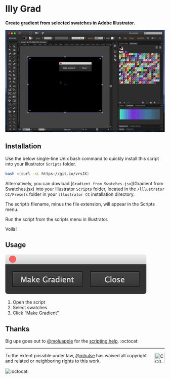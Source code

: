# Illy Grad

**Create gradient from selected swatches in Adobe Illustrator.**

![](demo.gif)

## Installation

Use the below single-line Unix bash command to quickly install this script into your Illustrator `Scripts` folder.

```bash
bash <(curl -sL https://git.io/vrsJX)
```

Alternatively, you can dowload [`Gradient from Swatches.jsx`](Gradient from Swatches.jsx) into your Illustrator `Scripts` folder, located in the `/lllustrator CC/Presets` folder in your `lllustrator CC` installation directory.

The script’s filename, minus the file extension, will appear in the Scripts menu.

Run the script from the scripts menu in Illustrator.

Voilà!

## Usage

![](example.png)

1. Open the script
1. Select swatches
1. Click “Make Gradient”

## Thanks

Big ups goes out to [@moluapple](https://github.com/moluapple) for the [scripting help](https://forums.adobe.com/thread/2153719). :octocat:

---

[<img width="32" height="32" align="right" src="http://mirrors.creativecommons.org/presskit/icons/zero.png" title="CC0 1.0 Universal (CC0 1.0)" target="_blank">](https://creativecommons.org/publicdomain/zero/1.0/)

To the extent possible under law, [@mhulse](https://github.com/mhulse) has waived all copyright and related or neighboring rights to this work.

<img width="20" height="20" align="absmiddle" src="https://github.global.ssl.fastly.net/images/icons/emoji/octocat.png" alt=":octocat:" title=":octocat:" class="emoji">
